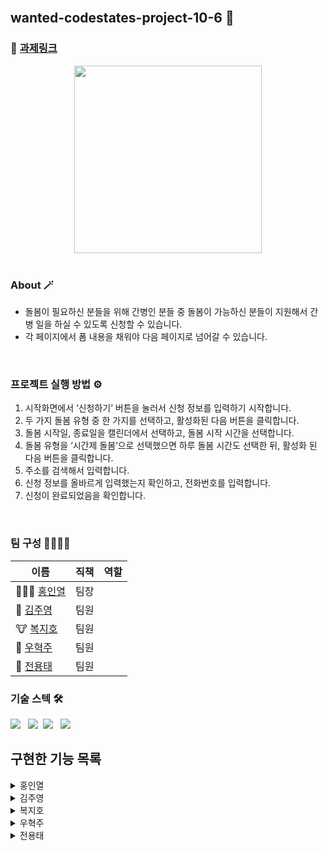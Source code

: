 <br />

## wanted-codestates-project-10-6 🌈

### 📎 [과제링크]()

<div align="center">
<img width="300px" src=""/>
</div>
<br />

### About 🪄

- 돌봄이 필요하신 분들을 위해 간병인 분들 중 돌봄이 가능하신 분들이 지원해서 간병 일을 하실 수 있도록 신청할 수 있습니다.
- 각 페이지에서 폼 내용을 채워야 다음 페이지로 넘어갈 수 있습니다.
<br />

### 프로젝트 실행 방법 ⚙️

1. 시작화면에서 ‘신청하기’ 버튼을 눌러서 신청 정보를 입력하기 시작합니다.
2. 두 가지 돌봄 유형 중 한 가지를 선택하고, 활성화된 다음 버튼을 클릭합니다.
3. 돌봄 시작일, 종료일을 캘린더에서 선택하고, 돌봄 시작 시간을 선택합니다.
4. 돌봄 유형을 ‘시간제 돌봄’으로 선택했으면 하루 돌봄 시간도 선택한 뒤, 활성화 된 다음 버튼을 클릭합니다.
5. 주소를 검색해서 입력합니다.
6. 신청 정보를 올바르게 입력했는지 확인하고, 전화번호를 입력합니다.
7. 신청이 완료되었음을 확인합니다.
<br />

### 팀 구성 👨‍👨‍👧‍👧

| 이름                                   | 직책 | 역할                                           |
| ------------------------------------ | ---- | ------------------------------------------------ |
|🏄🏻‍♂️ [홍인열](https://github.com/hinyc)   | 팀장 ||
|🐸 [김주영](https://github.com/juo1221) | 팀원 |                        |
|🐮 [복지호](https://github.com/Jiho31)  | 팀원 |        |
|🍔 [우혁주](https://github.com/Space-Belt) | 팀원 |                          |
|🍕 [전용태](https://github.com/yong313)    | 팀원 |                   |
### 기술 스텍 🛠

<img src="https://img.shields.io/badge/Vue-35485e?style=flat-round&logo=vue.js&logoColor=41b783"/></a> &nbsp;
<img src="https://img.shields.io/badge/HTML5-35485e?style=flat-round&logo=HTML5&logoColor=ea6129"/></a>&nbsp;
<img src="https://img.shields.io/badge/CSS-35485e?style=flat-round&logo=CSS3&logoColor=28a4d8"/></a> &nbsp;
<img src="https://img.shields.io/badge/Vue--Chart.js-35485e?style=flat-round&logo=Axios&logoColor=CA4245"/></a> &nbsp;

## 구현한 기능 목록
<details>
  <summary>홍인열</summary>
  <ul>
   <li> </li>
  </ul>
</details>
<details>
  <summary>김주영</summary>
  <ul>
   <li> </li>
  </ul>
</details>
<details>
  <summary>복지호</summary>
  <ul>
    <li> </li>
  </ul>
</details>
<details>
  <summary>우혁주</summary>
    <ul>
      <li> </li>
    </ul>
</details>
<details>
  <summary>전용태</summary>
  <ul>
    <li>  </li>
  </ul>
</details>


<br />
